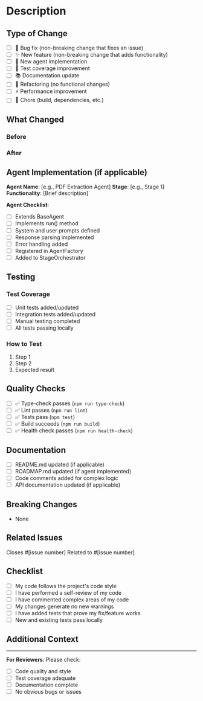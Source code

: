 # Description

<!-- Provide a brief description of what this PR does -->

## Type of Change

<!-- Mark relevant option with 'x' -->

- [ ] 🐛 Bug fix (non-breaking change that fixes an issue)
- [ ] ✨ New feature (non-breaking change that adds functionality)
- [ ] 🤖 New agent implementation
- [ ] 🧪 Test coverage improvement
- [ ] 📚 Documentation update
- [ ] 🔨 Refactoring (no functional changes)
- [ ] ⚡ Performance improvement
- [ ] 🔧 Chore (build, dependencies, etc.)

## What Changed

<!-- Detailed description of changes -->

### Before
<!-- What was the behavior/state before? -->

### After
<!-- What is the behavior/state now? -->

## Agent Implementation (if applicable)

<!-- If implementing a new agent, fill this out -->

**Agent Name**: [e.g., PDF Extraction Agent]
**Stage**: [e.g., Stage 1]
**Functionality**: [Brief description]

**Agent Checklist**:
- [ ] Extends BaseAgent
- [ ] Implements run() method
- [ ] System and user prompts defined
- [ ] Response parsing implemented
- [ ] Error handling added
- [ ] Registered in AgentFactory
- [ ] Added to StageOrchestrator

## Testing

<!-- How was this tested? -->

### Test Coverage
- [ ] Unit tests added/updated
- [ ] Integration tests added/updated
- [ ] Manual testing completed
- [ ] All tests passing locally

### How to Test
1. Step 1
2. Step 2
3. Expected result

## Quality Checks

<!-- All must pass before merge -->

- [ ] ✅ Type-check passes (`npm run type-check`)
- [ ] ✅ Lint passes (`npm run lint`)
- [ ] ✅ Tests pass (`npm test`)
- [ ] ✅ Build succeeds (`npm run build`)
- [ ] ✅ Health check passes (`npm run health-check`)

## Documentation

- [ ] README.md updated (if applicable)
- [ ] ROADMAP.md updated (if agent implemented)
- [ ] Code comments added for complex logic
- [ ] API documentation updated (if applicable)

## Breaking Changes

<!-- List any breaking changes, or state "None" -->

- None

## Related Issues

<!-- Link related issues -->

Closes #[issue number]
Related to #[issue number]

## Checklist

<!-- Final checklist before requesting review -->

- [ ] My code follows the project's code style
- [ ] I have performed a self-review of my code
- [ ] I have commented complex areas of my code
- [ ] My changes generate no new warnings
- [ ] I have added tests that prove my fix/feature works
- [ ] New and existing tests pass locally

## Additional Context

<!-- Any additional information that reviewers should know -->

---

**For Reviewers**: Please check:
- [ ] Code quality and style
- [ ] Test coverage adequate
- [ ] Documentation complete
- [ ] No obvious bugs or issues
